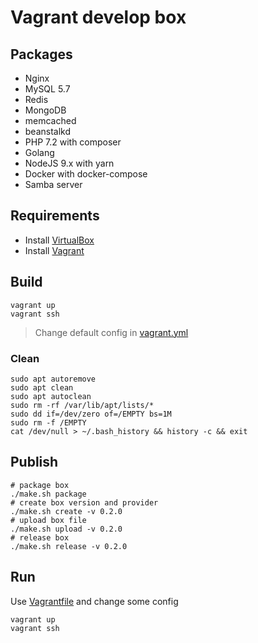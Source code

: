 Vagrant develop box
===================

Packages
--------

* Nginx
* MySQL 5.7
* Redis
* MongoDB
* memcached
* beanstalkd
* PHP 7.2 with composer
* Golang
* NodeJS 9.x with yarn
* Docker with docker-compose
* Samba server

Requirements
------------

* Install [VirtualBox][VirtualBox]
* Install [Vagrant][Vagrant]

Build
-----

```shell
vagrant up
vagrant ssh
```

> Change default config in [vagrant.yml][vagrant.yml] 

### Clean

```shell
sudo apt autoremove
sudo apt clean
sudo apt autoclean
sudo rm -rf /var/lib/apt/lists/*
sudo dd if=/dev/zero of=/EMPTY bs=1M
sudo rm -f /EMPTY
cat /dev/null > ~/.bash_history && history -c && exit
```

Publish
-------

```shell
# package box
./make.sh package
# create box version and provider
./make.sh create -v 0.2.0
# upload box file
./make.sh upload -v 0.2.0
# release box
./make.sh release -v 0.2.0
```

Run
----

Use [Vagrantfile][build/Vagrantfile] and change some config

```shell
vagrant up
vagrant ssh
```

[VirtualBox]: https://www.virtualbox.org/wiki/Downloads
[Vagrant]: https://www.vagrantup.com/downloads.html
[vagrant.yml]: https://github.com/lostsnow/vagrant-dev-box/blob/master/playbooks/vagrant.yml
[build/Vagrantfile]: https://github.com/lostsnow/vagrant-dev-box/blob/master/build/Vagrantfile